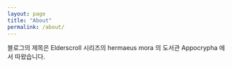 ```yaml
---
layout: page
title: "About"
permalink: /about/
---
```


블로그의 제목은 Elderscroll 시리즈의 hermaeus mora 의 도서관 Appocrypha 에서 따왔습니다.

